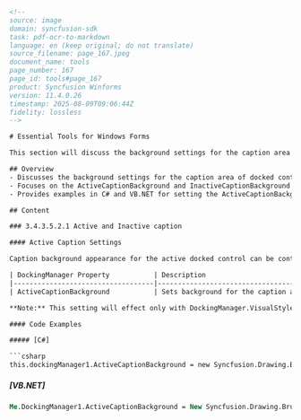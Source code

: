 ```html
<!-- 
source: image
domain: syncfusion-sdk
task: pdf-ocr-to-markdown
language: en (keep original; do not translate)
source_filename: page_167.jpeg
document_name: tools
page_number: 167
page_id: tools#page_167
product: Syncfusion Winforms
version: 11.4.0.26
timestamp: 2025-08-09T09:06:44Z
fidelity: lossless
-->

# Essential Tools for Windows Forms

This section will discuss the background settings for the caption area of the docked controls.

## Overview
- Discusses the background settings for the caption area of docked controls.
- Focuses on the ActiveCaptionBackground and InactiveCaptionBackground properties.
- Provides examples in C# and VB.NET for setting the ActiveCaptionBackground.

## Content

### 3.4.3.5.2.1 Active and Inactive caption

#### Active Caption Settings

Caption background appearance for the active docked control can be controlled through the ActiveCaptionBackground property.

| DockingManager Property           | Description                                                                                                   |
|-----------------------------------|-------------------------------------------------------------------------------------------------------------|
| ActiveCaptionBackground           | Sets background for the caption area using a BrushInfo object.                                             |

**Note:** This setting will effect only with DockingManager.VisualStyle property set as Default.

#### Code Examples

##### [C#]

```csharp
this.dockingManager1.ActiveCaptionBackground = new Syncfusion.Drawing.BrushInfo(Syncfusion.Drawing.PatternStyle.Percent20, System.Drawing.SystemColors.InactiveCaptionText, System.Drawing.Color.FromArgb(((System.Byte)(255)), ((System.Byte)(224)), ((System.Byte)(192))));;
```

##### [VB.NET]

```vb
Me.DockingManager1.ActiveCaptionBackground = New Syncfusion.Drawing.BrushInfo(Syncfusion.Drawing.PatternStyle.Percent20, System.Drawing.SystemColors.InactiveCaptionText, System.Drawing.Color.FromArgb(CType(255, Byte), CType(224, Byte), CType(192, Byte)))
```

<!-- tags: [Syncfusion, WinForms, ActiveCaptionBackground, InactiveCaptionBackground, DockingManager, Brushes, Color, C#, VB.NET, version:11.4.0.26] keywords: [DockingManager, ActiveCaptionBackground, InactiveCaptionBackground, Brushes, Color, C#, VB.NET, Syncfusion.Drawing.BrushInfo, System.Drawing.SystemColors, System.Drawing.Color] -->
```